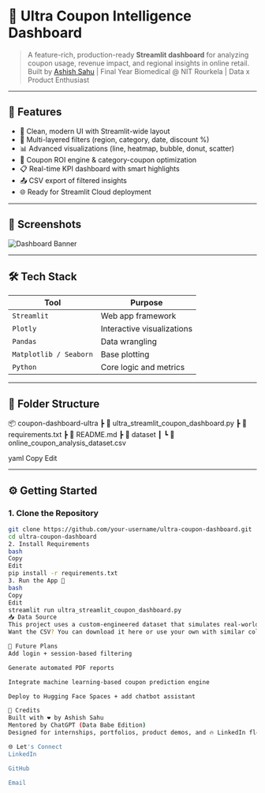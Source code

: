 # 🎯 Ultra Coupon Intelligence Dashboard

> A feature-rich, production-ready **Streamlit dashboard** for analyzing coupon usage, revenue impact, and regional insights in online retail.  
> Built by [Ashish Sahu](https://github.com/Ashish-s2) | Final Year Biomedical @ NIT Rourkela | Data x Product Enthusiast

---

## 🚀 Features

- 🎨 Clean, modern UI with Streamlit-wide layout
- 🔘 Multi-layered filters (region, category, date, discount %)
- 📊 Advanced visualizations (line, heatmap, bubble, donut, scatter)
- 🧠 Coupon ROI engine & category-coupon optimization
- 📋 Real-time KPI dashboard with smart highlights
- 📤 CSV export of filtered insights
- 🌐 Ready for Streamlit Cloud deployment

---

## 📸 Screenshots

![Dashboard Banner](banner-image-url-here) <!-- (Optional: Add your own banner) -->

---

## 🛠 Tech Stack

| Tool | Purpose |
|------|---------|
| `Streamlit` | Web app framework |
| `Plotly` | Interactive visualizations |
| `Pandas` | Data wrangling |
| `Matplotlib / Seaborn` | Base plotting |
| `Python` | Core logic and metrics |

---

## 📁 Folder Structure

📦 coupon-dashboard-ultra
┣ 📄 ultra_streamlit_coupon_dashboard.py
┣ 📄 requirements.txt
┣ 📄 README.md
┣ 📂 dataset
┃ ┗ 📄 online_coupon_analysis_dataset.csv

yaml
Copy
Edit

---

## ⚙️ Getting Started

### 1. Clone the Repository
```bash
git clone https://github.com/your-username/ultra-coupon-dashboard.git
cd ultra-coupon-dashboard
2. Install Requirements
bash
Copy
Edit
pip install -r requirements.txt
3. Run the App 🚀
bash
Copy
Edit
streamlit run ultra_streamlit_coupon_dashboard.py
📥 Data Source
This project uses a custom-engineered dataset that simulates real-world coupon transactions.
Want the CSV? You can download it here or use your own with similar columns.

🔮 Future Plans
Add login + session-based filtering

Generate automated PDF reports

Integrate machine learning-based coupon prediction engine

Deploy to Hugging Face Spaces + add chatbot assistant

👑 Credits
Built with ❤️ by Ashish Sahu
Mentored by ChatGPT (Data Babe Edition)
Designed for internships, portfolios, product demos, and 🔥 LinkedIn flexes

🌐 Let's Connect
LinkedIn

GitHub

Email
